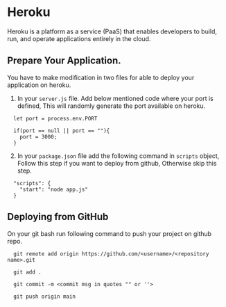 # Heroku
Heroku is a platform as a service (PaaS) that enables developers to build, run, and operate applications entirely in the cloud.

## Prepare Your Application.
<p> You have to make modification in two files for able to deploy your application on heroku. </p>
 
1. In your  `server.js`  file. Add below mentioned code where your port is defined, This will randomly generate the port available on heroku.

```
  let port = process.env.PORT
      
  if(port == null || port == ""){
    port = 3000;
  }
```   

2. In your  `package.json`  file add the following command in `scripts` object, Follow this step if you want to deploy from github, Otherwise skip this step.    

```
  "scripts": {
    "start": "node app.js"
  }
```

## Deploying from GitHub
<p> On your git bash run following command to push your project on github repo. </p>

```
  git remote add origin https://github.com/<username>/<repository name>.git
  
  git add .
  
  git commit -m <commit msg in quotes "" or ''>
  
  git push origin main
  
```
